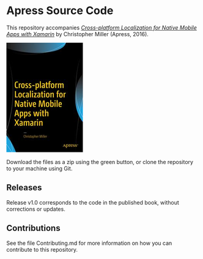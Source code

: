 # Apress Source Code

This repository accompanies [*Cross-platform Localization for Native Mobile Apps with Xamarin*](http://www.apress.com/9781484224656) by Christopher Miller (Apress, 2016).

![Cover image](9781484224656.jpg)

Download the files as a zip using the green button, or clone the repository to your machine using Git.

## Releases

Release v1.0 corresponds to the code in the published book, without corrections or updates.

## Contributions

See the file Contributing.md for more information on how you can contribute to this repository.
